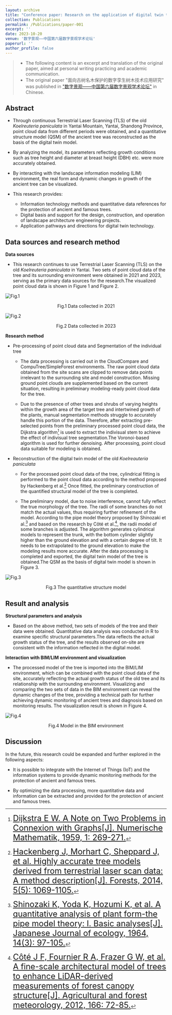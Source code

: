 ```yaml
---
layout: archive
title: "Conference paper: Research on the application of digital twin technology for the protection of ancient and famous trees (Originally written in Chinese)"
collection: Publications
permalink: /Publications/paper-001
excerpt: ''
date: 2023-10-20
venue: '数字景观——中国第六届数字景观学术论坛'
paperurl: ''
author_profile: false
---
```

<!--citation: '郭湧, 孙宇轩. 面向古树名木保护的数字孪生树木技术应用研究[C]//数字景观——中国第六届数字景观学术论坛, 2023.'-->


>* The following content is an excerpt and translation of the original paper, aimed at personal writing practicing and academic communication.
>* The original paper "面向古树名木保护的数字孪生树木技术应用研究" was published in ["数字景观——中国第六届数字景观学术论坛"](https://mp.weixin.qq.com/s?__biz=MzI2NTUyODY5Ng==&mid=2247554452&idx=1&sn=91500987edcb7d9cae32d5b7e99cb3ac&chksm=ea99a183ddee28956b225c116f3f4e5f0f246868dd5ce748e6f3dc1d55097017f4b2aa143710&scene=27) in Chinese.

Abstract
------

* Through continuous Terrestrial Laser Scanning (TLS) of the old *Koelreuteria paniculata* in Yantai Mountain, Yantai, Shandong Province, point cloud data from different periods were obtained, and a quantitative structure model (QSM) of the ancient tree was reconstructed as the basis of the digital twin model.

* By analyzing the model, its parameters reflecting growth conditions such as tree height and diameter at breast height (DBH) etc. were more accurately obtained.

* By interacting with the landscape information modeling (LIM) environment, the real form and dynamic changes in growth of the ancient tree can be visualized.

* This research provides:
    * Information technology methods and quantitative data references for the protection of ancient and famous trees.
    * Digital basis and support for the design, construction, and operation of landscape architecture engineering projects.
    * Application pathways and directions for digital twin technology.



Data sources and research method
------

**Data sources**

* This research continues to use Terrestrial Laser Scanning (TLS) on the old *Koelreuteria paniculata* in Yantai. Two sets of point cloud data of the tree and its surrounding environment were obtained in 2021 and 2023, serving as the primary data sources for the research.The visualized point cloud data is shown in Figure 1 and Figure 2.

![Fig.1](/images/pub-images/paper-001-figure-001.jpg)

<center>Fig.1 Data collected in 2021</center>

![Fig.2](/images/pub-images/paper-001-figure-002.jpg)

<center>Fig.2 Data collected in 2023</center>

**Research method**

* Pre-processing of point cloud data and Segmentation of the individual tree

    * The data processing is carried out in the CloudCompare and CompuTree/SimpleForest environments. The raw point cloud data obtained from the site scans are clipped to remove data points irrelevant to the surrounding site and model construction. Missing ground point clouds are supplemented based on the current situation, resulting in preliminary modeling-ready point cloud data for the tree.

    * Due to the presence of other trees and shrubs of varying heights within the growth area of the target tree and intertwined growth of the plants, manual segmentation methods struggle to accurately handle this portion of the data. Therefore, after extracting pre-selected points from the preliminary processed point cloud data, the Dijkstra algorithm[^1] is used to extract the indivisual stem to achieve the effect of indivisual tree segmentation.The Voronoi-based algorithm is used for further denoising. After processing, point cloud data suitable for modeling is obtained.

* Reconstruction of the digital twin model of the old *Koelreauteria paniculata*

    * For the processed point cloud data of the tree, cylindrical fitting is performed to the point cloud data according to the method proposed by Hackenberg et al.[^2] Once fitted, the preliminary construction of the quantified structural model of the tree is completed.

    * The preliminary model, due to noise interference, cannot fully reflect the true morphology of the tree. The radii of some branches do not match the actual values, thus requiring further refinement of the model. According to the pipe model theory proposed by Shinozaki et al.[^3] and based on the research by Côté et al.[^4], the radii model of some branches is adjusted. The algorithm generates cylindrical models to represent the trunk, with the bottom cylinder slightly higher than the ground elevation and with a certain degree of tilt. It needs to be extrapolated to the ground elevation to make the modeling results more accurate. After the data processing is completed and exported, the digital twin model of the tree is obtained.The QSM as the basis of digital twin model is shown in Figure 3.

![Fig.3](/images/pub-images/paper-001-figure-003.jpg)

<center>Fig.3 The quantitative structure model</center>



Result and analysis
------

**Structural parameters and analysis**

* Based on the above method, two sets of models of the tree and their data were obtained. Quantitative data analysis was conducted in R to examine specific structural parameters.The data reflects the actual growth status of the tree, and the results observed on-site are consistent with the information reflected in the digital model.

**Interaction with BIM/LIM environment and visualization**

* The processed model of the tree is imported into the BIM/LIM environment, which can be combined with the point cloud data of the site, accurately reflecting the actual growth status of the old tree and its relationship with the surrounding environment. Visualizing and comparing the two sets of data in the BIM environment can reveal the dynamic changes of the tree, providing a technical path for further achieving dynamic monitoring of ancient trees and diagnosis based on monitoring results. The visualization result is shown in Figure 4.

![Fig.4](/images/pub-images/paper-001-figure-004.jpg)

<center>Fig.4 Model in the BIM environment</center>



Discussion
------

In the future, this research could be expanded and further explored in the following aspects:

* It is possible to integrate with the Internet of Things (IoT) and the information systems to provide dynamic monitoring methods for the protection of ancient and famous trees.

* By optimizing the data processing, more quantitative data and information can be extracted and provided for the protection of ancient and famous trees.



[^1]: <span style="font-size: 1.8em;">[Dijkstra E W. A Note on Two Problems in Connexion with Graphs[J]. Numerische Mathematik, 1959, 1: 269-271.](https://doi.org/10.1007/BF01386390)</span>

[^2]: <span style="font-size: 1.8em;">[Hackenberg J, Morhart C, Sheppard J, et al. Highly accurate tree models derived from terrestrial laser scan data: A method description[J]. Forests, 2014, 5(5): 1069-1105.](https://doi.org/10.3390/f5051069)</span>

[^3]: <span style="font-size: 1.8em;">[Shinozaki K, Yoda K, Hozumi K, et al. A quantitative analysis of plant form-the pipe model theory: I. Basic analyses[J]. Japanese Journal of ecology, 1964, 14(3): 97-105.](https://doi.org/10.18960/seitai.14.3_97)</span>

[^4]: <span style="font-size: 1.8em;">[Côté J F, Fournier R A, Frazer G W, et al. A fine-scale architectural model of trees to enhance LiDAR-derived measurements of forest canopy structure[J]. Agricultural and forest meteorology, 2012, 166: 72-85.](https://doi.org/10.1016/j.agrformet.2012.06.007)</span>


